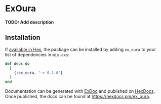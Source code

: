 # ExOura

**TODO: Add description**

## Installation

If [available in Hex](https://hex.pm/docs/publish), the package can be installed
by adding `ex_oura` to your list of dependencies in `mix.exs`:

```elixir
def deps do
  [
    {:ex_oura, "~> 0.1.0"}
  ]
end
```

Documentation can be generated with [ExDoc](https://github.com/elixir-lang/ex_doc)
and published on [HexDocs](https://hexdocs.pm). Once published, the docs can
be found at <https://hexdocs.pm/ex_oura>.

